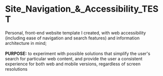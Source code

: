 # Site_Navigation_&_Accessibility_TEST
Personal, front-end website template I created, with web accessibility (including ease of navigation and search features) and information architecture in mind;<br><br><b>PURPOSE:</b> to experiment with possible solutions that simplify the user's search for particular web content, and provide the user a consistent experience for both web and mobile versions, regardless of screen resolutions
